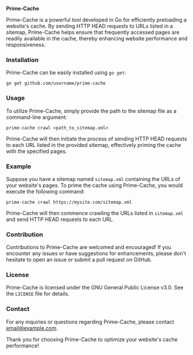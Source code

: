 **Prime-Cache**

Prime-Cache is a powerful tool developed in Go for efficiently preloading a website's cache. By sending HTTP HEAD requests to URLs listed in a sitemap, Prime-Cache helps ensure that frequently accessed pages are readily available in the cache, thereby enhancing website performance and responsiveness.

### Installation

Prime-Cache can be easily installed using `go get`:

```
go get github.com/username/prime-cache
```

### Usage

To utilize Prime-Cache, simply provide the path to the sitemap file as a command-line argument:

```
prime-cache crawl <path_to_sitemap.xml>
```

Prime-Cache will then initiate the process of sending HTTP HEAD requests to each URL listed in the provided sitemap, effectively priming the cache with the specified pages.

### Example

Suppose you have a sitemap named `sitemap.xml` containing the URLs of your website's pages. To prime the cache using Prime-Cache, you would execute the following command:

```
prime-cache crawl https://mysite.com/sitemap.xml
```

Prime-Cache will then commence crawling the URLs listed in `sitemap.xml` and send HTTP HEAD requests to each URL.

### Contribution

Contributions to Prime-Cache are welcomed and encouraged! If you encounter any issues or have suggestions for enhancements, please don't hesitate to open an issue or submit a pull request on GitHub.

### License

Prime-Cache is licensed under the GNU General Public License v3.0. See the `LICENSE` file for details.

### Contact

For any inquiries or questions regarding Prime-Cache, please contact [email@example.com](mailto:email@example.com).

Thank you for choosing Prime-Cache to optimize your website's cache performance!
